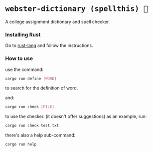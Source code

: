 <h1><code>webster-dictionary (spellthis) 🦀</code></h1>

  A college assignment dictionary and spell checker.

### Installing Rust
Go to [rust-lang](https://www.rust-lang.org/tools/install) and follow the instructions.

### How to use
use the command:
```bash
cargo run define [WORD]
```
to search for the definition of word.

and:
```bash
cargo run check [FILE]
```
to use the checker. (it doesn't offer suggestions)
as an example, run:
```bash
cargo run check test.txt
```
there's also a help sub-command:
```bash
cargo run help
```
